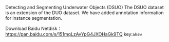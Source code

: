 Detecting and Segmenting Underwater Objects (DSUO)
The DSUO dataset is an extension of the DUO dataset. We have added annotation information for instance segmentation.

Download
Baidu Netdisk：https://pan.baidu.com/s/151mqLzAvYpG4JXOHaGk9TQ key:`ahsw`
